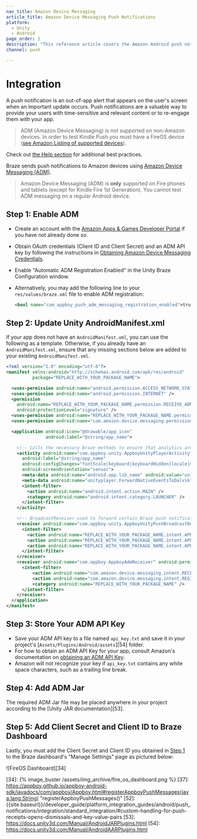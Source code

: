 ```yaml
---
nav_title: Amazon Device Messaging
article_title: Amazon Device Messaging Push Notifications
platform: 
  - Unity
  - Android
page_order: 2
description: "This reference article covers the Amazon Android push notification integration for the Unity platform."
channel: push

---
```


# Integration

A push notification is an out-of-app alert that appears on the user's screen when an important update occurs. Push notifications are a valuable way to provide your users with time-sensitive and relevant content or to re-engage them with your app.

>  ADM (Amazon Device Messaging) is not supported on non-Amazon devices. In order to test Kindle Push you must have a FireOS device ([see Amazon Listing of supported devices][32]).

Check out [the Help section][8] for additional best practices.

Braze sends push notifications to Amazon devices using [Amazon Device Messaging (ADM)][14].

>  Amazon Device Messaging (ADM) is __only__ supported on Fire phones and tablets (except for Kindle Fire 1st Generation). You cannot test ADM messaging on a regular Android device.

## Step 1: Enable ADM

- Create an account with the [Amazon Apps & Games Developer Portal][10] if you have not already done so.
- Obtain OAuth credentials (Client ID and Client Secret) and an ADM API key by following the instructions in [Obtaining Amazon Device Messaging Credentials][11].
- Enable "Automatic ADM Registration Enabled" in the Unity Braze Configuration window.
- Alternatively, you may add the following line to your `res/values/braze.xml` file to enable ADM registration:

  ```xml
  <bool name="com_appboy_push_adm_messaging_registration_enabled">true</bool>
  ```

## Step 2: Update Unity AndroidManifest.xml

If your app does not have an `AndroidManifest.xml`, you can use the following as a template. Otherwise, if you already have an `AndroidManifest.xml`, ensure that any missing sections below are added to your existing `AndroidManifest.xml`.

```xml
<?xml version="1.0" encoding="utf-8"?>
<manifest xmlns:android="http://schemas.android.com/apk/res/android"
          package="REPLACE_WITH_YOUR_PACKAGE_NAME">

  <uses-permission android:name="android.permission.ACCESS_NETWORK_STATE" />
  <uses-permission android:name="android.permission.INTERNET" />
  <permission
    android:name="REPLACE_WITH_YOUR_PACKAGE_NAME.permission.RECEIVE_ADM_MESSAGE"
    android:protectionLevel="signature" />
  <uses-permission android:name="REPLACE_WITH_YOUR_PACKAGE_NAME.permission.RECEIVE_ADM_MESSAGE" />
  <uses-permission android:name="com.amazon.device.messaging.permission.RECEIVE" />

  <application android:icon="@drawable/app_icon" 
               android:label="@string/app_name">

    <!-- Calls the necessary Braze methods to ensure that analytics are collected and that push notifications are properly forwarded to the Unity application. -->
    <activity android:name="com.appboy.unity.AppboyUnityPlayerActivity" 
      android:label="@string/app_name" 
      android:configChanges="fontScale|keyboard|keyboardHidden|locale|mnc|mcc|navigation|orientation|screenLayout|screenSize|smallestScreenSize|uiMode|touchscreen" 
      android:screenOrientation="sensor">
      <meta-data android:name="android.app.lib_name" android:value="unity" />
      <meta-data android:name="unityplayer.ForwardNativeEventsToDalvik" android:value="true" />
      <intent-filter>
        <action android:name="android.intent.action.MAIN" />
        <category android:name="android.intent.category.LAUNCHER" />
      </intent-filter>
    </activity>

    <!-- BroadcastReceiver used to forward certain Braze push notification events to Unity -->
    <receiver android:name="com.appboy.unity.AppboyUnityPushBroadcastReceiver" android:exported="false" >
      <intent-filter>
        <action android:name="REPLACE_WITH_YOUR_PACKAGE_NAME.intent.APPBOY_PUSH_RECEIVED" />
        <action android:name="REPLACE_WITH_YOUR_PACKAGE_NAME.intent.APPBOY_NOTIFICATION_OPENED" />
        <action android:name="REPLACE_WITH_YOUR_PACKAGE_NAME.intent.APPBOY_PUSH_DELETED" />
      </intent-filter>
    </receiver>
    <receiver android:name="com.appboy.AppboyAdmReceiver" android:permission="com.amazon.device.messaging.permission.SEND">
      <intent-filter>
          <action android:name="com.amazon.device.messaging.intent.RECEIVE" />
          <action android:name="com.amazon.device.messaging.intent.REGISTRATION" />
          <category android:name="REPLACE_WITH_YOUR_PACKAGE_NAME" />
      </intent-filter>
    </receiver>
  </application>
</manifest>
```

## Step 3: Store Your ADM API Key

- Save your ADM API key to a file named `api_key.txt` and save it in your project's [`Assets/Plugins/Android/assets`][54] folder.
- For how to obtain an ADM API Key for your app, consult Amazon's documentation on [obtaining an ADM API Key][11].
- Amazon will not recognize your key if `api_key.txt` contains any white space characters, such as a trailing line break.

## Step 4: Add ADM Jar

The required ADM Jar file may be placed anywhere in your project according to the [Unity JAR documentation][53].

## Step 5: Add Client Secret and Client ID to Braze Dashboard

Lastly, you must add the Client Secret and Client ID you obtained in [Step 1][2] to the Braze dashboard's "Manage Settings" page as pictured below:

![FireOS Dashboard][34]

[2]: #step-1-enable-adm
[8]: {{site.baseurl}}/developer_guide/platform_integration_guides/android/push_notifications/fireos/troubleshooting/
[10]: https://developer.amazon.com/public
[11]: https://developer.amazon.com/public/apis/engage/device-messaging/tech-docs/02-obtaining-adm-credentials
[12]: https://developer.amazon.com/public/apis/engage/device-messaging/tech-docs/03-setting-up-adm
[14]: https://developer.amazon.com/public/apis/engage/device-messaging
[29]: {{site.baseurl}}/developer_guide/platform_integration_guides/android/advanced_use_cases/deep_linking/
[32]: https://developer.amazon.com/appsandservices/apis/engage/device-messaging/tech-docs/04-integrating-your-app-with-adm
[34]: {% image_buster /assets/img_archive/fire_os_dashboard.png %}
[37]: https://appboy.github.io/appboy-android-sdk/javadocs/com/appboy/Appboy.html#registerAppboyPushMessages(java.lang.String) "registerAppboyPushMessages()"
[52]: {{site.baseurl}}/developer_guide/platform_integration_guides/android/push_notifications/integration/standard_integration/#custom-handling-for-push-receipts-opens-dismissals-and-key-value-pairs
[53]: https://docs.unity3d.com/Manual/AndroidJARPlugins.html
[54]: https://docs.unity3d.com/Manual/AndroidAARPlugins.html

